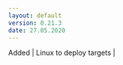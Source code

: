 ```yaml
---
layout: default
version: 0.21.3
date: 27.05.2020
---
```


<span class="badge badge-added">Added</span> | Linux to deploy targets |
